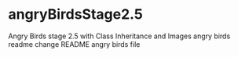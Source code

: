 # angryBirdsStage2.5
Angry Birds stage 2.5 with Class Inheritance and Images
angry birds readme change
README 
angry birds file